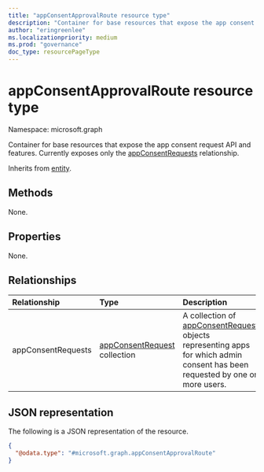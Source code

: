 ```yaml
---
title: "appConsentApprovalRoute resource type"
description: "Container for base resources that expose the app consent request API and features. Currently exposes only the appConsentRequests relationship."
author: "eringreenlee"
ms.localizationpriority: medium
ms.prod: "governance"
doc_type: resourcePageType
---
```


# appConsentApprovalRoute resource type

Namespace: microsoft.graph

Container for base resources that expose the app consent request API and features. Currently exposes only the [appConsentRequests](appconsentrequest.md) relationship.

Inherits from [entity](entity.md).

## Methods

None.

## Properties

None.

## Relationships

|Relationship|Type|Description|
|:---|:---|:---|
|appConsentRequests|[appConsentRequest](../resources/appconsentrequest.md) collection| A collection of [appConsentRequest](../resources/appconsentrequest.md) objects representing apps for which admin consent has been requested by one or more users.|

## JSON representation

The following is a JSON representation of the resource.
<!-- {
  "blockType": "resource",
  "keyProperty": "id",
  "@odata.type": "microsoft.graph.appConsentApprovalRoute",
  "openType": false
}
-->
``` json
{
  "@odata.type": "#microsoft.graph.appConsentApprovalRoute"
}
```

